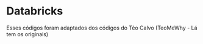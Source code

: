 # Databricks
Esses códigos foram adaptados dos códigos do Téo Calvo (TeoMeWhy - Lá tem os originais)